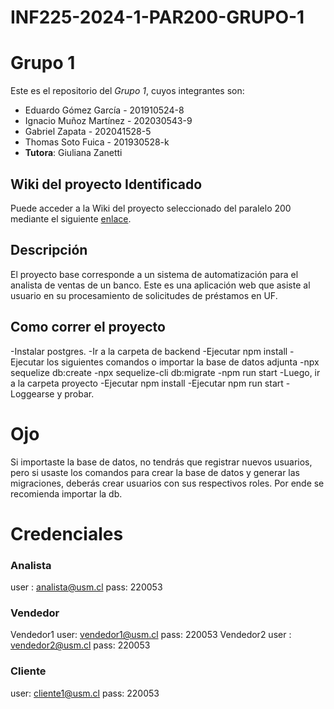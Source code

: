 # INF225-2024-1-PAR200-GRUPO-1

# Grupo 1

Este es el repositorio del *Grupo 1*, cuyos integrantes son:

* Eduardo Gómez García - 201910524-8
* Ignacio Muñoz Martínez - 202030543-9
* Gabriel Zapata  - 202041528-5
* Thomas Soto Fuica - 201930528-k
* **Tutora**: Giuliana Zanetti

## Wiki del proyecto Identificado


Puede acceder a la Wiki  del proyecto seleccionado del paralelo 200 mediante el siguiente [enlace](https://github.com/GibioNewz/INF225-2024-1-Grupo-1/wiki).

## Descripción

El proyecto base corresponde a un sistema de automatización para el analista de ventas de un banco. Este es una aplicación web que asiste al usuario en su procesamiento de solicitudes de préstamos en UF.


## Como correr el proyecto

-Instalar postgres.
-Ir a la carpeta de backend
-Ejecutar npm install
-Ejecutar los siguientes comandos o importar la base de datos adjunta
-npx sequelize db:create 
-npx sequelize-cli db:migrate
-npm run start
-Luego, ir a la carpeta proyecto
-Ejecutar npm install
-Ejecutar npm run start
-Loggearse y probar.

# Ojo
Si importaste la base de datos, no tendrás que registrar nuevos usuarios, pero si usaste los comandos para crear la base de datos y generar las migraciones, deberás crear usuarios con sus respectivos roles. Por ende se recomienda importar la db.

# Credenciales
### Analista
user : analista@usm.cl
pass: 220053

### Vendedor
Vendedor1 
user: vendedor1@usm.cl
pass: 220053
Vendedor2
user : vendedor2@usm.cl
pass: 220053

### Cliente
user: cliente1@usm.cl
pass: 220053

